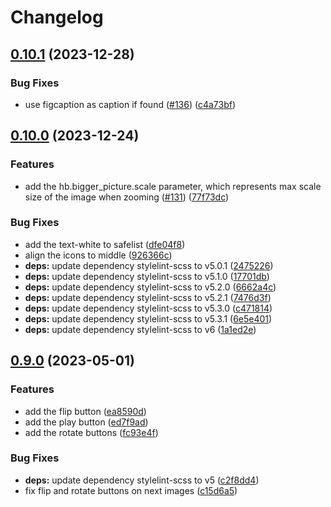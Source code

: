 # Changelog

## [0.10.1](https://github.com/hbstack/bigger-picture/compare/v0.10.0...v0.10.1) (2023-12-28)


### Bug Fixes

* use figcaption as caption if found ([#136](https://github.com/hbstack/bigger-picture/issues/136)) ([c4a73bf](https://github.com/hbstack/bigger-picture/commit/c4a73bf7be539ff2d75e07e4ff119e26665ea4c8))

## [0.10.0](https://github.com/hbstack/bigger-picture/compare/v0.9.0...v0.10.0) (2023-12-24)


### Features

* add the hb.bigger_picture.scale parameter, which represents max scale size of the image when zooming ([#131](https://github.com/hbstack/bigger-picture/issues/131)) ([77f73dc](https://github.com/hbstack/bigger-picture/commit/77f73dc9a9764780ccc1ea6a9da467657b6a4a9d))


### Bug Fixes

* add the text-white to safelist ([dfe04f8](https://github.com/hbstack/bigger-picture/commit/dfe04f8f2c473d237a353980cae41b927f539224))
* align the icons to middle ([926366c](https://github.com/hbstack/bigger-picture/commit/926366c4ef253d43ee8df475d96e830ba3c10019))
* **deps:** update dependency stylelint-scss to v5.0.1 ([2475226](https://github.com/hbstack/bigger-picture/commit/2475226746f41ffdcc50ebd458bc704bd56e86a4))
* **deps:** update dependency stylelint-scss to v5.1.0 ([17701db](https://github.com/hbstack/bigger-picture/commit/17701db67a36cba6681bcdad78e165cd529c4fbb))
* **deps:** update dependency stylelint-scss to v5.2.0 ([6662a4c](https://github.com/hbstack/bigger-picture/commit/6662a4c3637cff0c9ed946e33c4fa290881cf6be))
* **deps:** update dependency stylelint-scss to v5.2.1 ([7476d3f](https://github.com/hbstack/bigger-picture/commit/7476d3fabdaa44de339823e60f1031348008c391))
* **deps:** update dependency stylelint-scss to v5.3.0 ([c471814](https://github.com/hbstack/bigger-picture/commit/c471814da93298e79e033e8b28f7874d7aad33dc))
* **deps:** update dependency stylelint-scss to v5.3.1 ([6e5e401](https://github.com/hbstack/bigger-picture/commit/6e5e401100420fd0974a80f7ec86ad81571160a1))
* **deps:** update dependency stylelint-scss to v6 ([1a1ed2e](https://github.com/hbstack/bigger-picture/commit/1a1ed2e4c2fdf16ae8f2f17a0dba3c39dc9e4b9d))

## [0.9.0](https://github.com/hbstack/bigger-picture/compare/v0.8.0...v0.9.0) (2023-05-01)


### Features

* add the flip button ([ea8590d](https://github.com/hbstack/bigger-picture/commit/ea8590dbc42123cb93607d126ee8ff35ea3682c8))
* add the play button ([ed7f9ad](https://github.com/hbstack/bigger-picture/commit/ed7f9ad8a10e66ebc7d50daf54487a19976f0b04))
* add the rotate buttons ([fc93e4f](https://github.com/hbstack/bigger-picture/commit/fc93e4f66823d57136284298ab145f60e58df2dd))


### Bug Fixes

* **deps:** update dependency stylelint-scss to v5 ([c2f8dd4](https://github.com/hbstack/bigger-picture/commit/c2f8dd4eb3ce21d6a76e2ea4ac5757fae2379430))
* fix flip and rotate buttons on next images ([c15d6a5](https://github.com/hbstack/bigger-picture/commit/c15d6a5260a299a088f6b2c4cb737386c67eba45))
